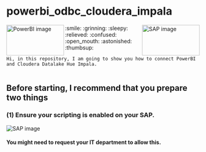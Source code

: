 # powerbi_odbc_cloudera_impala

<img align="left" src="https://user-images.githubusercontent.com/62319355/123072323-0580e800-d448-11eb-87d2-0970736bef53.png" width="150" height="80" alt="PowerBI image">
<img align="right" src="https://user-images.githubusercontent.com/62319355/105784475-dad35600-5fb3-11eb-8dc2-eb61292af5bc.png" width="150" height="80" alt="SAP image">
:smile: :grinning: :sleepy: :relieved: :confused: :open_mouth: :astonished: :thumbsup:


```
Hi, in this repository, I am going to show you how to connect PowerBI and Cloudera Datalake Hue Impala.


```


## Before starting, I recommend that you prepare two things
### (1) Ensure your scripting is enabled on your SAP.
<img align="center" src="https://user-images.githubusercontent.com/62319355/105824646-99659980-5ff9-11eb-9dcb-3cdbd9a4efbf.png" alt="SAP image">

#### You might need to request your IT department to allow this.
